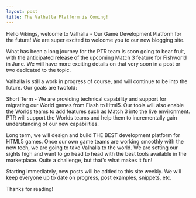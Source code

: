 ```yaml
---
layout: post
title: The Valhalla Platform is Coming!
---
```

Hello Vikings, welcome to Valhalla - Our Game Development Platform for the future! We are super excited to welcome you to our new blogging site.

What has been a long journey for the PTR team is soon going to bear fruit, with the anticipated release of the upcoming Match 3 feature for Fishworld in June. We will have more exciting details on that very soon in a post or two dedicated to the topic.

Valhalla is still a work in progress of course, and will continue to be into the future. Our goals are twofold:

Short Term - We are providing technical capability and support for migrating our World games from Flash to Html5. Our tools will also enable the Worlds teams to add features such as Match 3 into the live environment. PTR will support the Worlds teams and help them to incrementally gain understanding of our new capabilities.

Long term, we will design and build THE BEST development platform for HTML5 games. Once our own game teams are working smoothly with the new tech, we are going to take Valhalla to the world. We are setting our sights high and want to go head to head with the best tools available in the marketplace. Quite a challenge, but that's what makes it fun! 
   
Starting immediately, new posts will be added to this site weekly. We will keep everyone up to date on progress, post examples, snippets, etc. 
   
Thanks for reading!
